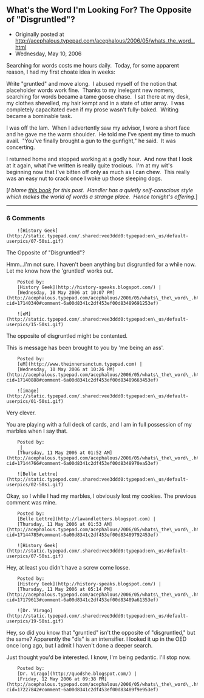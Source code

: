 ## What's the Word I'm Looking For?  The Opposite of "Disgruntled"? 

 * Originally posted at http://acephalous.typepad.com/acephalous/2006/05/whats_the_word_.html
 * Wednesday, May 10, 2006



Searching for words costs me hours daily.  Today, for some apparent reason, I had my first choate idea in weeks:

Write "gruntled" and move along.  I abused myself of the notion that placeholder words work fine.  Thanks to my inelegant new nomers, searching for words became a tame goose chase.  I sat there at my desk, my clothes shevelled, my hair kempt and in a state of utter array.  I was completely capacitated even if my prose wasn't fully-baked.  Writing became a bominable task.  

I was off the lam.  When I advertently saw my advisor, I wore a short face and he gave me the warm shoulder.  He told me I've spent my time to much avail.  "You've finally brought a gun to the gunfight," he said.  It was concerting. 

I returned home and stopped working at a godly hour.  And now that I look at it again, what I've written is really quite trocious.  I'm at my wit's beginning now that I've bitten off only as much as I can chew.  This really was an easy nut to crack once I woke up those sleeping dogs.  

[_I blame [this book](http://www.amazon.com/exec/obidos/ASIN/0060724412/diesekoschmar-20) for this post.  Handler has a quietly self-conscious style which makes the world of words a strange place.  Hence tonight's offering._]  

		

* * *

### 6 Comments 

		

                
[]()

	

		![History Geek](http://static.typepad.com/.shared:vee3ddd0:typepad:en\_us/default-userpics/07-50si.gif)
	

	

		

The Opposite of "Disgruntled"? 

Hmm...I'm not sure. I haven't been anything but disgruntled for a while now. Let me know how the 'gruntled' works out.

	

		Posted by:
		[History Geek](http://history-speaks.blogspot.com/) |
		[Wednesday, 10 May 2006 at 10:07 PM](http://acephalous.typepad.com/acephalous/2006/05/whats\_the\_word\_.html?cid=17140340#comment-6a00d8341c2df453ef00d83489691253ef)

[]()

	

		![eM](http://static.typepad.com/.shared:vee3ddd0:typepad:en\_us/default-userpics/15-50si.gif)
	

	

		

The opposite of disgruntled might be contented.  

This is message has been brought to you by 'me being an ass'.  

	

		Posted by:
		[eM](http://www.theinnersanctum.typepad.com) |
		[Wednesday, 10 May 2006 at 10:26 PM](http://acephalous.typepad.com/acephalous/2006/05/whats\_the\_word\_.html?cid=17140888#comment-6a00d8341c2df453ef00d83489663453ef)

[]()

	

		![image](http://static.typepad.com/.shared:vee3ddd0:typepad:en\_us/default-userpics/01-50si.gif)
	

	

		

Very clever.

You are playing with a full deck of cards, and I am in full possession of my marbles when I say that. 

	

		Posted by:
		 |
		[Thursday, 11 May 2006 at 01:52 AM](http://acephalous.typepad.com/acephalous/2006/05/whats\_the\_word\_.html?cid=17144766#comment-6a00d8341c2df453ef00d8348970ea53ef)

[]()

	

		![Belle Lettre](http://static.typepad.com/.shared:vee3ddd0:typepad:en\_us/default-userpics/02-50si.gif)
	

	

		

Okay, so I while I had my marbles, I obviously lost my cookies. The previous comment was mine. 

	

		Posted by:
		[Belle Lettre](http://lawandletters.blogspot.com) |
		[Thursday, 11 May 2006 at 01:53 AM](http://acephalous.typepad.com/acephalous/2006/05/whats\_the\_word\_.html?cid=17144785#comment-6a00d8341c2df453ef00d83489792453ef)

[]()

	

		![History Geek](http://static.typepad.com/.shared:vee3ddd0:typepad:en\_us/default-userpics/07-50si.gif)
	

	

		

Hey, at least you didn't have a screw come losse.

	

		Posted by:
		[History Geek](http://history-speaks.blogspot.com/) |
		[Thursday, 11 May 2006 at 05:14 PM](http://acephalous.typepad.com/acephalous/2006/05/whats\_the\_word\_.html?cid=17179613#comment-6a00d8341c2df453ef00d83489a61353ef)

[]()

	

		![Dr. Virago](http://static.typepad.com/.shared:vee3ddd0:typepad:en\_us/default-userpics/19-50si.gif)
	

	

		

Hey, so did you know that "gruntled" isn't the opposite of "disgruntled," but the same?  Apparently the "dis" is an intensifier.  I looked it up in the OED once long ago, but I admit I haven't done a deeper search.

Just thought you'd be interested.  I know, I'm being pedantic.  I'll stop now.

	

		Posted by:
		[Dr. Virago](http://quodshe.blogspot.com/) |
		[Friday, 12 May 2006 at 09:38 PM](http://acephalous.typepad.com/acephalous/2006/05/whats\_the\_word\_.html?cid=17227842#comment-6a00d8341c2df453ef00d83489f9e953ef)

		

        